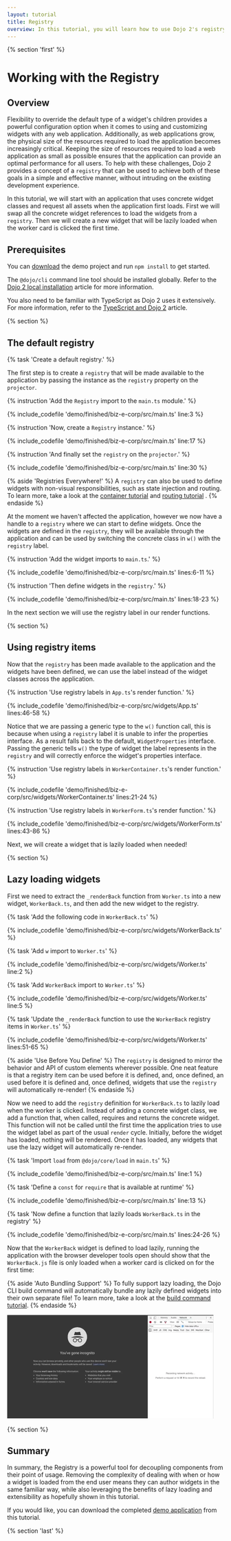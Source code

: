 ```yaml
---
layout: tutorial
title: Registry
overview: In this tutorial, you will learn how to use Dojo 2's registry to lazily load widgets when they are needed.
---
```


{% section 'first' %}

# Working with the Registry

## Overview

Flexibility to override the default type of a widget's children provides a powerful configuration option when it comes to using and customizing widgets with any web application. Additionally, as web applications grow, the physical size of the resources required to load the application becomes increasingly critical. Keeping the size of resources required to load a web application as small as possible ensures that the application can provide an optimal performance for all users. To help with these challenges, Dojo 2 provides a concept of a `registry` that can be used to achieve both of these goals in a simple and effective manner, without intruding on the existing development experience.

In this tutorial, we will start with an application that uses concrete widget classes and request all assets when the application first loads. First we will swap all the concrete widget references to load the widgets from a `registry`. Then we will create a new widget that will be lazily loaded when the worker card is clicked the first time.

## Prerequisites
You can [download](../assets/1020_registries-initial.zip) the demo project and run `npm install` to get started.

The `@dojo/cli` command line tool should be installed globally. Refer to the [Dojo 2 local installation](../000_local_installation/) article for more information.

You also need to be familiar with TypeScript as Dojo 2 uses it extensively. For more information, refer to the [TypeScript and Dojo 2](../comingsoon.html) article.

{% section %}

## The default registry

{% task 'Create a default registry.' %}

The first step is to create a `registry` that will be made available to the application by passing the instance as the `registry` property on the `projector`.

{% instruction 'Add the `Registry` import to the `main.ts` module.' %}

{% include_codefile 'demo/finished/biz-e-corp/src/main.ts' line:3 %}

{% instruction 'Now, create a `Registry` instance.' %}

{% include_codefile 'demo/finished/biz-e-corp/src/main.ts' line:17 %}

{% instruction 'And finally set the `registry` on the `projector`.' %}

{% include_codefile 'demo/finished/biz-e-corp/src/main.ts' line:30 %}

{% aside 'Registries Everywhere!' %}
A `registry` can also be used to define widgets with non-visual responsibilities, such as state injection and routing. To learn more, take a look at the [container tutorial](../1010_containers_and_injecting_state/) and [routing tutorial](../comingsoon.html) .
{% endaside %}

At the moment we haven't affected the application, however we now have a handle to a `registry` where we can start to define widgets. Once the widgets are defined in the `registry`, they will be available through the application and can be used by switching the concrete class in `w()` with the `registry` label.

{% instruction 'Add the widget imports to `main.ts`.' %}

{% include_codefile 'demo/finished/biz-e-corp/src/main.ts' lines:6-11 %}

{% instruction 'Then define widgets in the `registry`.' %}

{% include_codefile 'demo/finished/biz-e-corp/src/main.ts' lines:18-23 %}

In the next section we will use the registry label in our render functions.

{% section %}

## Using registry items

Now that the `registry` has been made available to the application and the widgets have been defined, we can use the label instead of the widget classes across the application.

{% instruction 'Use registry labels in `App.ts`\'s render function.' %}

{% include_codefile 'demo/finished/biz-e-corp/src/widgets/App.ts' lines:46-58 %}

Notice that we are passing a generic type to the `w()` function call, this is because when using a `registry` label it is unable to infer the properties interface. As a result falls back to the default, `WidgetProperties` interface. Passing the generic tells `w()` the type of widget the label represents in the `registry` and will correctly enforce the widget's properties interface.

{% instruction 'Use registry labels in `WorkerContainer.ts`\'s render function.' %}

{% include_codefile 'demo/finished/biz-e-corp/src/widgets/WorkerContainer.ts' lines:21-24 %}

{% instruction 'Use registry labels in `WorkerForm.ts`\'s render function.' %}

{% include_codefile 'demo/finished/biz-e-corp/src/widgets/WorkerForm.ts' lines:43-86 %}

Next, we will create a widget that is lazily loaded when needed!

{% section %}

## Lazy loading widgets

First we need to extract the `_renderBack` function from `Worker.ts` into a new widget, `WorkerBack.ts`, and then add the new widget to the registry.

{% task 'Add the following code in `WorkerBack.ts`' %}

{% include_codefile 'demo/finished/biz-e-corp/src/widgets/WorkerBack.ts' %}

{% task 'Add `w` import to `Worker.ts`' %}

{% include_codefile 'demo/finished/biz-e-corp/src/widgets/Worker.ts' line:2 %}

{% task 'Add `WorkerBack` import to `Worker.ts`' %}

{% include_codefile 'demo/finished/biz-e-corp/src/widgets/Worker.ts' line:5 %}

{% task 'Update the `_renderBack` function to use the `WorkerBack` registry items in `Worker.ts`' %}

{% include_codefile 'demo/finished/biz-e-corp/src/widgets/Worker.ts' lines:51-65 %}

{% aside 'Use Before You Define' %}
The `registry` is designed to mirror the behavior and API of custom elements wherever possible. One neat feature is that a registry item can be used before it is defined, and, once defined, an used before it is defined and, once defined, widgets that use the `registry` will automatically re-render!
{% endaside %}

Now we need to add the `registry` definition for `WorkerBack.ts` to lazily load when the worker is clicked. Instead of adding a concrete widget class, we add a function that, when called, requires and returns the concrete widget. This function will not be called until the first time the application tries to use the widget label as part of the usual `render` cycle. Initially, before the widget has loaded, nothing will be rendered. Once it has loaded, any widgets that use the lazy widget will automatically re-render.

{% task 'Import `load` from `@dojo/core/load` in `main.ts`' %}

{% include_codefile 'demo/finished/biz-e-corp/src/main.ts' line:1 %}

{% task 'Define a `const` for `require` that is available at runtime' %}

{% include_codefile 'demo/finished/biz-e-corp/src/main.ts' line:13 %}

{% task 'Now define a function that lazily loads `WorkerBack.ts` in the registry' %}

{% include_codefile 'demo/finished/biz-e-corp/src/main.ts' lines:24-26 %}

Now that the `WorkerBack` widget is defined to load lazily, running the application with the browser developer tools open should show that the `WorkerBack.js` file is only loaded when a worker card is clicked on for the first time:

{% aside 'Auto Bundling Support' %}
To fully support lazy loading, the Dojo CLI build command will automatically bundle any lazily defined widgets into their own separate file! To learn more, take a look at the [build command tutorial](../comingsoon.html).
{% endaside %}

![lazy loading gif](./images/lazy-load-widget.gif)

{% section %}

## Summary

In summary, the Registry is a powerful tool for decoupling components from their point of usage. Removing the complexity of dealing with when or how a widget is loaded from the end user means they can author widgets in the same familiar way, while also leveraging the benefits of lazy loading and extensibility as hopefully shown in this tutorial.

If you would like, you can download the completed [demo application](../assets/1020_registries.zip) from this tutorial.

{% section 'last' %}
